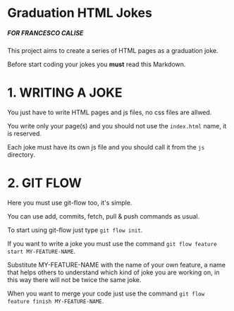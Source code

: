 # Graduation HTML Jokes

##### FOR FRANCESCO CALISE

This project aims to create a series of HTML pages as a graduation joke.

Before start coding your jokes you **must** read this Markdown.

# 1. WRITING A JOKE

You just have to write HTML pages and js files, no css files are allwed.

You write only your page(s) and you should not use the ``index.html`` name, it is reserved.

Each joke must have its own js file and you should call it from the ``js`` directory.

# 2. GIT FLOW

Here you must use git-flow too, it's simple.

You can use add, commits, fetch, pull & push commands as usual.

To start using git-flow just type ``git flow init``.

If you want to write a joke you must use the command ``git flow feature start MY-FEATURE-NAME``.

Substitute MY-FEATURE-NAME with the name of your own feature, a name that helps others to understand
which kind of joke you are working on, in this way there will not be twice the same joke.

When you want to merge your code just use the command ``git flow feature finish MY-FEATURE-NAME``.